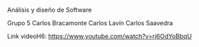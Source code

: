 Análisis y diseño de Software

Grupo 5
Carlos Bracamonte
Carlos Lavín
Carlos Saavedra

Link videoH6:
https://www.youtube.com/watch?v=rj6OdYoBbqU